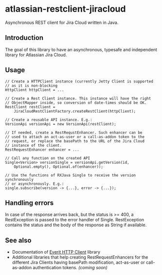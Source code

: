 atlassian-restclient-jiracloud
==============================

Asynchronous REST client for Jira Cloud written in Java.

## Introduction

The goal of this library to have an asynchronous, typesafe and independent
library for Atlassian Jira Cloud.

## Usage

    // Create a HTTPClient instance (currently Jetty Client is supported
    // as it is non-blocking
    HttpClient httpClient = ...
    
    // Create a Rest Client instance. This instance will have the right
    // ObjectMapper inside, so conversion of date-times should be OK.
    RestClient restClient =
        JiraCloudRestClientFactory.createRestClient(httpClient);
    
    // Create a reusable API instance. E.g.:
    VersionApi versionApi = new VersionApi(restClient);
    
    // If needed, create a RestRequstEnhancer. Such enhancer can be
    // used to attach an act-as-user or a call-as-addon token to the
    // request, or replace the basePath to the URL of the Jira Cloud
    // instance of the client.
    RestRequestEnhancer enhancer = ...
    
    // Call any function on the created API
    Single<Version> versionSingle = versionApi.getVersion(id,
        Optional.empty(), Optional.of(enhancer));
    
    // Use the functions of RXJava Single to receive the version synchronously
    // or asynchronously. E.g.:
    single.subscribe(version -> {...}, error -> {...});

## Handling errors

In case of the response arrives back, but the status is >= 400, a
RestException is passed to the error handler of Single. RestException
contains the status and the body of the response as String if available.

## See also

- Documentation of [Everit HTTP Client][0] library
- Additional libraries that help creating RestRequestEnhancers for the
  different Jira Clients having basePath modification, act-as-user or
  call-as-addon authentication tokens. _(coming soon)_

[0]: https://github.com/everit-org/everit-httpclient
